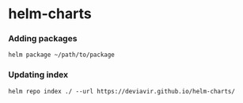 # helm-charts

### Adding packages

`helm package ~/path/to/package`

### Updating index

`helm repo index ./ --url https://deviavir.github.io/helm-charts/`
